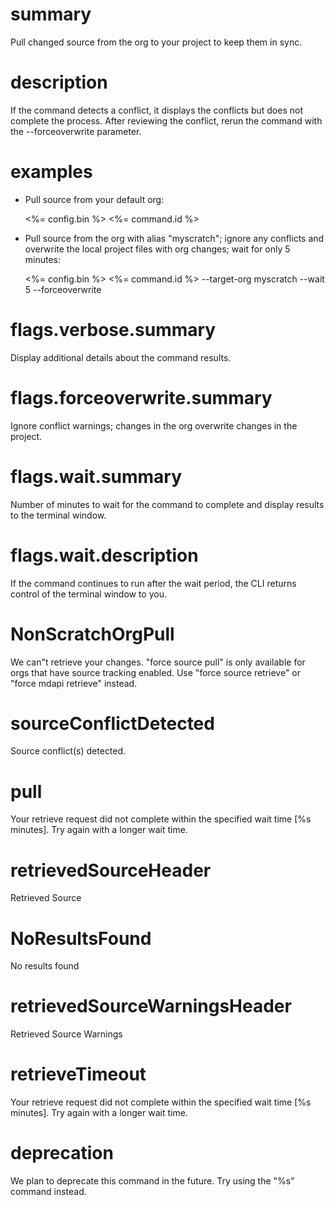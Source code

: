 # summary

Pull changed source from the org to your project to keep them in sync.

# description

If the command detects a conflict, it displays the conflicts but does not complete the process. After reviewing the conflict, rerun the command with the --forceoverwrite parameter.

# examples

- Pull source from your default org:

  <%= config.bin %> <%= command.id %>

- Pull source from the org with alias "myscratch"; ignore any conflicts and overwrite the local project files with org changes; wait for only 5 minutes:

  <%= config.bin %> <%= command.id %> --target-org myscratch --wait 5 --forceoverwrite

# flags.verbose.summary

Display additional details about the command results.

# flags.forceoverwrite.summary

Ignore conflict warnings; changes in the org overwrite changes in the project.

# flags.wait.summary

Number of minutes to wait for the command to complete and display results to the terminal window.

# flags.wait.description

If the command continues to run after the wait period, the CLI returns control of the terminal window to you.

# NonScratchOrgPull

We can"t retrieve your changes. "force source pull" is only available for orgs that have source tracking enabled. Use "force source retrieve" or "force mdapi retrieve" instead.

# sourceConflictDetected

Source conflict(s) detected.

# pull

Your retrieve request did not complete within the specified wait time [%s minutes]. Try again with a longer wait time.

# retrievedSourceHeader

Retrieved Source

# NoResultsFound

No results found

# retrievedSourceWarningsHeader

Retrieved Source Warnings

# retrieveTimeout

Your retrieve request did not complete within the specified wait time [%s minutes]. Try again with a longer wait time.

# deprecation

We plan to deprecate this command in the future. Try using the "%s" command instead.
